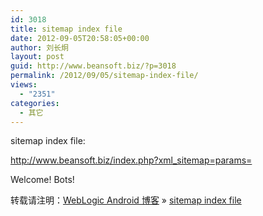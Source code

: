 ```yaml
---
id: 3018
title: sitemap index file
date: 2012-09-05T20:58:05+00:00
author: 刘长炯
layout: post
guid: http://www.beansoft.biz/?p=3018
permalink: /2012/09/05/sitemap-index-file/
views:
  - "2351"
categories:
  - 其它
---
```

sitemap index file:

<http://www.beansoft.biz/index.php?xml_sitemap=params=>

Welcome! Bots!

转载请注明：[WebLogic Android 博客](http://www.beansoft.biz) &raquo; [sitemap index file](http://www.beansoft.biz/2012/09/05/sitemap-index-file/)